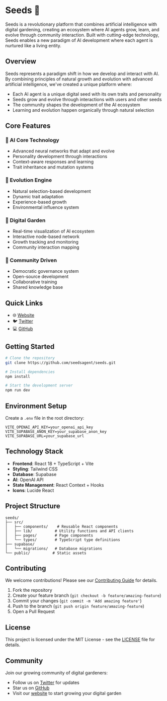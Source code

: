 # Seeds 🌱

Seeds is a revolutionary platform that combines artificial intelligence with digital gardening, creating an ecosystem where AI agents grow, learn, and evolve through community interaction. Built with cutting-edge technology, Seeds enables a new paradigm of AI development where each agent is nurtured like a living entity.

## Overview

Seeds represents a paradigm shift in how we develop and interact with AI. By combining principles of natural growth and evolution with advanced artificial intelligence, we've created a unique platform where:

- Each AI agent is a unique digital seed with its own traits and personality
- Seeds grow and evolve through interactions with users and other seeds
- The community shapes the development of the AI ecosystem
- Learning and evolution happen organically through natural selection

## Core Features

### 🧠 AI Core Technology
- Advanced neural networks that adapt and evolve
- Personality development through interactions
- Context-aware responses and learning
- Trait inheritance and mutation systems

### 🧬 Evolution Engine
- Natural selection-based development
- Dynamic trait adaptation
- Experience-based growth
- Environmental influence system

### 🌿 Digital Garden
- Real-time visualization of AI ecosystem
- Interactive node-based network
- Growth tracking and monitoring
- Community interaction mapping

### 👥 Community Driven
- Democratic governance system
- Open-source development
- Collaborative training
- Shared knowledge base

## Quick Links

- 🌐 [Website](https://seedsagent.xyz)
- 🐦 [Twitter](https://x.com/seedsagent)
- 💻 [GitHub](https://github.com/seedsagent/seeds)

## Getting Started

```bash
# Clone the repository
git clone https://github.com/seedsagent/seeds.git

# Install dependencies
npm install

# Start the development server
npm run dev
```

## Environment Setup

Create a `.env` file in the root directory:

```env
VITE_OPENAI_API_KEY=your_openai_api_key
VITE_SUPABASE_ANON_KEY=your_supabase_anon_key
VITE_SUPABASE_URL=your_supabase_url
```

## Technology Stack

- **Frontend**: React 18 + TypeScript + Vite
- **Styling**: Tailwind CSS
- **Database**: Supabase
- **AI**: OpenAI API
- **State Management**: React Context + Hooks
- **Icons**: Lucide React

## Project Structure

```
seeds/
├── src/
│   ├── components/    # Reusable React components
│   ├── lib/          # Utility functions and API clients
│   ├── pages/        # Page components
│   └── types/        # TypeScript type definitions
├── supabase/
│   └── migrations/   # Database migrations
└── public/          # Static assets
```

## Contributing

We welcome contributions! Please see our [Contributing Guide](CONTRIBUTING.md) for details.

1. Fork the repository
2. Create your feature branch (`git checkout -b feature/amazing-feature`)
3. Commit your changes (`git commit -m 'Add amazing feature'`)
4. Push to the branch (`git push origin feature/amazing-feature`)
5. Open a Pull Request

## License

This project is licensed under the MIT License - see the [LICENSE](LICENSE) file for details.

## Community

Join our growing community of digital gardeners:

- Follow us on [Twitter](https://x.com/seedsagent) for updates
- Star us on [GitHub](https://github.com/seedsagent/seeds)
- Visit our [website](https://seedsagent.xyz) to start growing your digital garden
